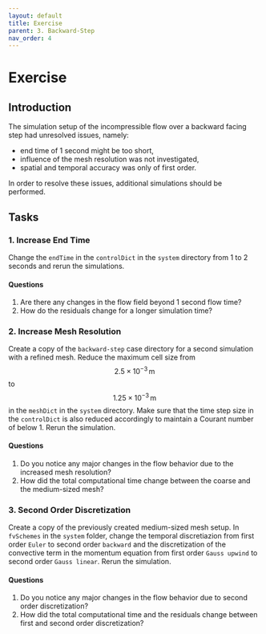 ```yaml
---
layout: default
title: Exercise
parent: 3. Backward-Step
nav_order: 4
---
```


# Exercise

## Introduction

The simulation setup of the incompressible flow over a backward facing step had unresolved issues, namely:
 - end time of 1 second might be too short,
 - influence of the mesh resolution was not investigated,
 - spatial and temporal accuracy was only of first order.

In order to resolve these issues, additional simulations should be performed.


## Tasks

### 1. Increase End Time

Change the `endTime` in the `controlDict` in the `system` directory from 1 to 2 seconds and rerun the simulations.

#### Questions

1. Are there any changes in the flow field beyond 1 second flow time?
2. How do the residuals change for a longer simulation time?


### 2. Increase Mesh Resolution

Create a copy of the  `backward-step` case directory for a second simulation with a refined mesh. Reduce the maximum cell size from $$2.5 \times 10^{-3} \, \text{m}$$ to $$1.25 \times 10^{-3}\,\text{m}$$ in the `meshDict` in the `system` directory. Make sure that the time step size in the `controlDict` is also reduced accordingly to maintain a Courant number of below 1. Rerun the simulation.

#### Questions

1. Do you notice any major changes in the flow behavior due to the increased mesh resolution?
2. How did the total computational time change between the coarse and the medium-sized mesh?


### 3. Second Order Discretization

Create a copy of the previously created medium-sized mesh setup. In `fvSchemes` in the `system` folder, change the temporal discretiazion from first order `Euler` to second order `backward` and the discretization of the convective term in the momentum equation from first order `Gauss upwind` to second order `Gauss linear`. Rerun the simulation.

#### Questions

1. Do you notice any major changes in the flow behavior due to second order discretization?
2. How did the total computational time and the residuals change between first and second order discretization?